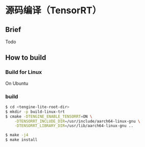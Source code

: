 # 源码编译（TensorRT）

## Brief

Todo

## How to build

### Build for Linux

On Ubuntu

### build
```bash
$ cd <tengine-lite-root-dir>
$ mkdir -p build-linux-trt
$ cmake -DTENGINE_ENABLE_TENSORRT=ON \
    -DTENSORRT_INCLUDE_DIR=/usr/include/aarch64-linux-gnu \
    -DTENSORRT_LIBRARY_DIR=/usr/lib/aarch64-linux-gnu ..

$ make -j4
$ make install
```
